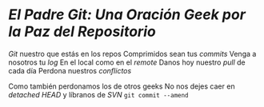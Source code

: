 # ***El Padre Git: Una Oración Geek por la Paz del Repositorio***

*Git* nuestro que estás en los repos
Comprimidos sean tus *commits*
Venga a nosotros tu *log*
En el local como en el *remote*
Danos hoy nuestro *pull* de cada día
Perdona nuestros *conflictos*

Como también perdonamos los de otros geeks
No nos dejes caer en *detached HEAD*
y líbranos de *SVN*
`git commit --amend`

